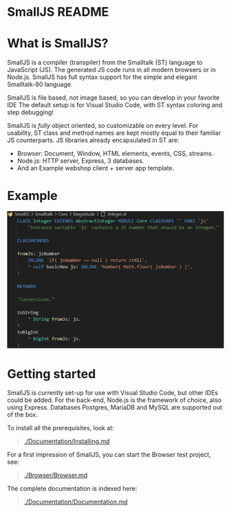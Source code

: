 # SmallJS README

# What is SmallJS?

SmallJS is a compiler (transpiler) from the Smalltalk (ST) language to JavaScript (JS).
The generated JS code runs in all modern browsers or in Node.js.
SmallJS has full syntax support for the simple and elegant Smalltalk-80 language.

SmallJS is file based, not image based, so you can develop in your favorite IDE
The default setup is for Visual Studio Code, with ST syntax coloring and step debugging!

SmallJS is *fully* object oriented, so customizable on every level.
For usability, ST class and method names are kept mostly equal to their familiar JS counterparts.
JS libraries already encapsulated in ST are:
- Browser: Document, Window, HTML elements, events, CSS, streams.
- Node.js: HTTP server, Express, 3 databases.
- And an Example webshop client + server app template.

# Example

![./Documentation/SmallJS.png](./Documentation/IntegerClass.png)

# Getting started

SmallJS is currently set-up for use with Visual Studio Code, but other IDEs could be added.
For the back-end, Node.js is the framework of choice, also using Express.
Databases Postgres, MariaDB and MySQL are supported out of the box.

To install all the prerequisites, look at:
>[./Documentation/Installing.md](./Documentation/Installing.md)

For a first impression of SmallJS, you can start the Browser test project, see:
>[./Browser/Browser.md](./Browser/Browser.md)

The complete documentation is indexed here:
>[./Documentation/Documentation.md](./Documentation/Documentation.md)
